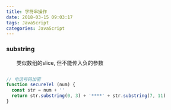 ```yaml
---
title: 字符串操作
date: 2018-03-15 09:03:17
tags: JavaScript
categories: JavaScript
---
```


### substring
&#160; &#160; &#160; &#160;类似数组的slice, 但不能传入负的参数

```javascript

// 电话号码加密
function secureTel (num) {
  const str = num + ''
  return str.substring(0, 3) + '****' + str.substring(7, 11)
}

```